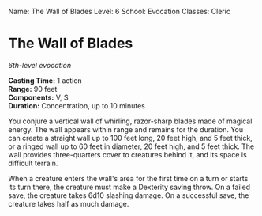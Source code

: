 Name: The Wall of Blades
Level: 6
School: Evocation
Classes: Cleric

# The Wall of Blades
_6th-level evocation_

**Casting Time:** 1 action   
**Range:** 90 feet   
**Components:** V, S   
**Duration:** Concentration, up to 10 minutes 

You conjure a vertical wall of whirling, razor-sharp blades made of magical energy. The wall appears within range and remains for the duration. You can create a straight wall up to 100 feet long, 20 feet high, and 5 feet thick, or a ringed wall up to 60 feet in diameter, 20 feet high, and 5 feet thick. The wall provides three-quarters cover to creatures behind it, and its space is difficult terrain.

When a creature enters the wall's area for the first time on a turn or starts its turn there, the creature must make a Dexterity saving throw. On a failed save, the creature takes 6d10 slashing damage. On a successful save, the creature takes half as much damage.
